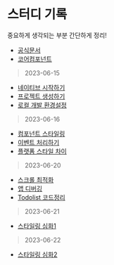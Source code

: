 # 스터디 기록

중요하게 생각되는 부분 간단하게 정리!

- [공식문서](https://reactnative.dev/docs/getting-started)
- [코어컴포넌트](https://reactnative.dev/docs/components-and-apis)

> 2023-06-15

- [네이티브 시작하기](./study/01_개요.md)
- [프로젝트 생성하기](./study/02_Native생성하기.md)
- [로컬 개발 환경설정](./study/03_로컬개발환경_설정.md)

> 2023-06-16

- [컴포넌트 스타일링](./study/04_앱스타일링.md)
- [이벤트 처리하기](./study/05_이벤트처리.md)
- [플랫폼 스타일 차이](./study/06_ios_android스타일차이.md)

> 2023-06-20

- [스크롤 최적화](./study/07_ScrollView.md)
- [앱 디버깅](./study/08_앱디버깅.md)
- [Todolist 코드정리](./study/09_간단한투두앱코드.md)

> 2023-06-21

- [스타일링 심화1](./study/10_스타일링_심화1.md)

> 2023-06-22

- [스타일링 심화2](./study/11_스타일링_심화2.md)